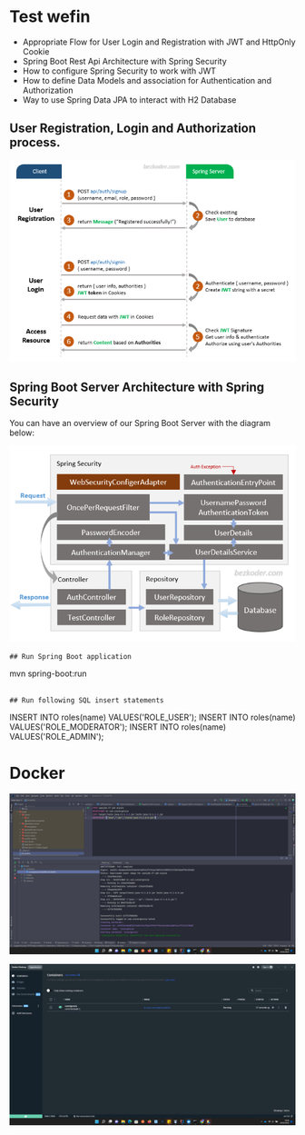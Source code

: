 # Test wefin

- Appropriate Flow for User Login and Registration with JWT and HttpOnly Cookie
- Spring Boot Rest Api Architecture with Spring Security
- How to configure Spring Security to work with JWT
- How to define Data Models and association for Authentication and Authorization
- Way to use Spring Data JPA to interact with H2 Database

## User Registration, Login and Authorization process.

![spring-boot-security-login-jwt-flow](spring-boot-security-login-jwt-flow.png)

## Spring Boot Server Architecture with Spring Security
You can have an overview of our Spring Boot Server with the diagram below:

![spring-boot-security-login-jwt-architecture](spring-boot-security-login-jwt-architecture.png)
```
## Run Spring Boot application
```
mvn spring-boot:run
```

## Run following SQL insert statements
```
INSERT INTO roles(name) VALUES('ROLE_USER');
INSERT INTO roles(name) VALUES('ROLE_MODERATOR');
INSERT INTO roles(name) VALUES('ROLE_ADMIN');

# Docker

![spring-boot-security-login-jwt-flow](docker1.png)

![spring-boot-security-login-jwt-flow](docker2.png)

